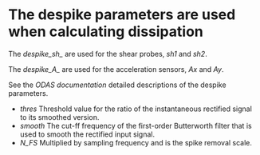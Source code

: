 # The despike parameters are used when calculating dissipation

The *despike_sh_*  are used for the shear probes, *sh1* and *sh2*.

The *despike_A_*  are used for the acceleration sensors, *Ax* and *Ay*.

See the *ODAS documentation* detailed descriptions of the despike parameters.

- *thres* Threshold value for the ratio of the instantaneous rectified signal to its smoothed version.
- *smooth* The cut-ff frequency of the first-order Butterworth filter that is used to smooth the rectified input signal.
- *N_FS* Multiplied by sampling frequency and is the spike removal scale.
